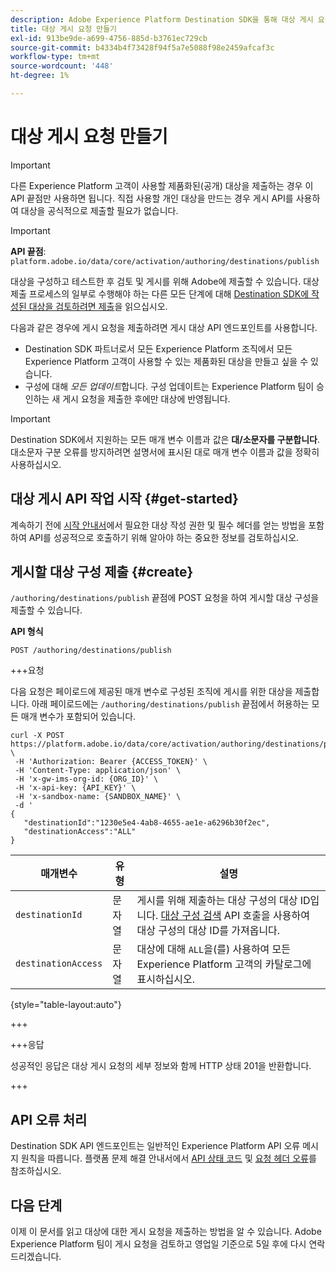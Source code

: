 ```yaml
---
description: Adobe Experience Platform Destination SDK을 통해 대상 게시 요청을 제출하기 위해 API 호출 형식을 지정하는 방법을 알아봅니다.
title: 대상 게시 요청 만들기
exl-id: 913be9de-a699-4756-885d-b3761ec729cb
source-git-commit: b4334b4f73428f94f5a7e5088f98e2459afcaf3c
workflow-type: tm+mt
source-wordcount: '448'
ht-degree: 1%

---
```


# 대상 게시 요청 만들기

>[!IMPORTANT]
>
>다른 Experience Platform 고객이 사용할 제품화된(공개) 대상을 제출하는 경우 이 API 끝점만 사용하면 됩니다. 직접 사용할 개인 대상을 만드는 경우 게시 API를 사용하여 대상을 공식적으로 제출할 필요가 없습니다.

>[!IMPORTANT]
>
>**API 끝점**: `platform.adobe.io/data/core/activation/authoring/destinations/publish`

대상을 구성하고 테스트한 후 검토 및 게시를 위해 Adobe에 제출할 수 있습니다. 대상 제출 프로세스의 일부로 수행해야 하는 다른 모든 단계에 대해 [Destination SDK에 작성된 대상을 검토하려면 제출](../guides/submit-destination.md)을 읽으십시오.

다음과 같은 경우에 게시 요청을 제출하려면 게시 대상 API 엔드포인트를 사용합니다.

* Destination SDK 파트너로서 모든 Experience Platform 조직에서 모든 Experience Platform 고객이 사용할 수 있는 제품화된 대상을 만들고 싶을 수 있습니다.
* 구성에 대해 *모든 업데이트*&#x200B;합니다. 구성 업데이트는 Experience Platform 팀이 승인하는 새 게시 요청을 제출한 후에만 대상에 반영됩니다.

>[!IMPORTANT]
>
>Destination SDK에서 지원하는 모든 매개 변수 이름과 값은 **대/소문자를 구분합니다**. 대소문자 구분 오류를 방지하려면 설명서에 표시된 대로 매개 변수 이름과 값을 정확히 사용하십시오.

## 대상 게시 API 작업 시작 {#get-started}

계속하기 전에 [시작 안내서](../getting-started.md)에서 필요한 대상 작성 권한 및 필수 헤더를 얻는 방법을 포함하여 API를 성공적으로 호출하기 위해 알아야 하는 중요한 정보를 검토하십시오.

## 게시할 대상 구성 제출 {#create}

`/authoring/destinations/publish` 끝점에 POST 요청을 하여 게시할 대상 구성을 제출할 수 있습니다.

**API 형식**

```http
POST /authoring/destinations/publish
```

+++요청

다음 요청은 페이로드에 제공된 매개 변수로 구성된 조직에 게시를 위한 대상을 제출합니다. 아래 페이로드에는 `/authoring/destinations/publish` 끝점에서 허용하는 모든 매개 변수가 포함되어 있습니다.

```shell
curl -X POST https://platform.adobe.io/data/core/activation/authoring/destinations/publish \
 -H 'Authorization: Bearer {ACCESS_TOKEN}' \
 -H 'Content-Type: application/json' \
 -H 'x-gw-ims-org-id: {ORG_ID}' \
 -H 'x-api-key: {API_KEY}' \
 -H 'x-sandbox-name: {SANDBOX_NAME}' \
 -d '
{
   "destinationId":"1230e5e4-4ab8-4655-ae1e-a6296b30f2ec",
   "destinationAccess":"ALL"
}
```

| 매개변수 | 유형 | 설명 |
|---------|----------|------|
| `destinationId` | 문자열 | 게시를 위해 제출하는 대상 구성의 대상 ID입니다. [대상 구성 검색](../authoring-api/destination-configuration/retrieve-destination-configuration.md) API 호출을 사용하여 대상 구성의 대상 ID를 가져옵니다. |
| `destinationAccess` | 문자열 | 대상에 대해 `ALL`을(를) 사용하여 모든 Experience Platform 고객의 카탈로그에 표시하십시오. |

{style="table-layout:auto"}

+++

+++응답

성공적인 응답은 대상 게시 요청의 세부 정보와 함께 HTTP 상태 201을 반환합니다.

+++

## API 오류 처리

Destination SDK API 엔드포인트는 일반적인 Experience Platform API 오류 메시지 원칙을 따릅니다. 플랫폼 문제 해결 안내서에서 [API 상태 코드](../../../landing/troubleshooting.md#api-status-codes) 및 [요청 헤더 오류](../../../landing/troubleshooting.md#request-header-errors)를 참조하십시오.

## 다음 단계

이제 이 문서를 읽고 대상에 대한 게시 요청을 제출하는 방법을 알 수 있습니다. Adobe Experience Platform 팀이 게시 요청을 검토하고 영업일 기준으로 5일 후에 다시 연락드리겠습니다.
